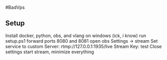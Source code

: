 #BadVps

## Setup
Install docker, python, obs, and vlang on windows (ick, i know)
run setup.ps1
forward ports 8080 and 8081
open obs
Settings -> stream
Set service to custom
Server: rtmp://127.0.0.1:1935/live
Stream Key: test
Close settings
start stream, minimize everything